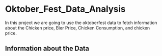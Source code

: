# Oktober_Fest_Data_Analysis
In this project we are going to use the oktoberfest data to fetch information about the Chicken price, Bier Price, Chicken Consumption, and chicken price. 

## Information about the Data


